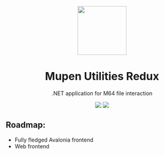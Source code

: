 <p align="center">
  <img width="128" align="center" src="https://user-images.githubusercontent.com/48759429/210269813-0cb30e0b-08b4-4613-9faa-a9fd368e1405.png">
</p>

<h1 align="center">
  Mupen Utilities Redux
</h1>
<p align="center">
  .NET application for M64 file interaction  
</p>
<p align="center">
<img src="https://img.shields.io/badge/.NET-7-blue?style=for-the-badge"/>
    <img src="https://img.shields.io/badge/Frontends-WPF,%20Avalonia-teal?style=for-the-badge"/>
</p>


## Roadmap:

- Fully fledged Avalonia frontend
- Web frontend
